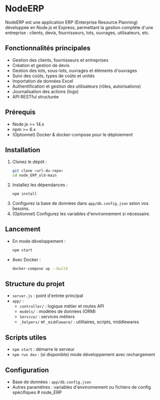 # NodeERP

NodeERP est une application ERP (Enterprise Resource Planning) développée en Node.js et Express, permettant la gestion complète d'une entreprise : clients, devis, fournisseurs, lots, ouvrages, utilisateurs, etc.

## Fonctionnalités principales
- Gestion des clients, fournisseurs et entreprises
- Création et gestion de devis
- Gestion des lots, sous-lots, ouvrages et éléments d'ouvrages
- Suivi des coûts, types de coûts et unités
- Importation de données Excel
- Authentification et gestion des utilisateurs (rôles, autorisations)
- Journalisation des actions (logs)
- API RESTful structurée

## Prérequis
- Node.js >= 14.x
- npm >= 6.x
- (Optionnel) Docker & docker-compose pour le déploiement

## Installation
1. Clonez le dépôt :
   ```bash
   git clone <url-du-repo>
   cd node_ERP_old-main
   ```
2. Installez les dépendances :
   ```bash
   npm install
   ```
3. Configurez la base de données dans `app/db.config.json` selon vos besoins.
4. (Optionnel) Configurez les variables d'environnement si nécessaire.

## Lancement
- En mode développement :
  ```bash
  npm start
  ```
- Avec Docker :
  ```bash
  docker-compose up --build
  ```

## Structure du projet
- `server.js` : point d'entrée principal
- `app/` :
  - `controller/` : logique métier et routes API
  - `models/` : modèles de données (ORM)
  - `Service/` : services métiers
  - `_helpers/` et `_middleware/` : utilitaires, scripts, middlewares

## Scripts utiles
- `npm start` : démarre le serveur
- `npm run dev` : (si disponible) mode développement avec rechargement

## Configuration
- Base de données : `app/db.config.json`
- Autres paramètres : variables d'environnement ou fichiers de config spécifiques
#   n o d e _ E R P  
 